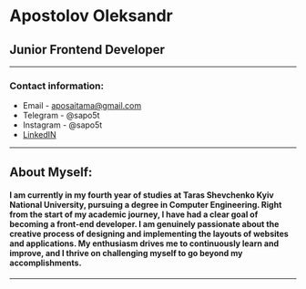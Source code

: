 # Apostolov Oleksandr
## Junior Frontend Developer
---
### Contact information:
* Email - aposaitama@gmail.com
* Telegram - @sapo5t
* Instagram - @sapo5t
* [LinkedIN](https://www.linkedin.com/in/oleksandr-apostolov/)
---
## About Myself:

#### I am currently in my fourth year of studies at Taras Shevchenko Kyiv National University, pursuing a degree in Computer Engineering. Right from the start of my academic journey, I have had a clear goal of becoming a front-end developer. I am genuinely passionate about the creative process of designing and implementing the layouts of websites and applications. My enthusiasm drives me to continuously learn and improve, and I thrive on challenging myself to go beyond my accomplishments.
---

    
